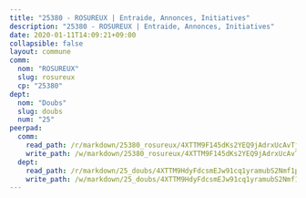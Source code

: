 ```yaml
---
title: "25380 - ROSUREUX | Entraide, Annonces, Initiatives"
description: "25380 - ROSUREUX | Entraide, Annonces, Initiatives"
date: 2020-01-11T14:09:21+09:00
collapsible: false
layout: commune
comm:
  nom: "ROSUREUX"
  slug: rosureux
  cp: "25380"
dept:
  nom: "Doubs"
  slug: doubs
  num: "25"
peerpad:
  comm:
    read_path: /r/markdown/25380_rosureux/4XTTM9F145dKs2YEQ9jAdrxUcAvTjjQrBrtg5ZGFv9mcNnJyf
    write_path: /w/markdown/25380_rosureux/4XTTM9F145dKs2YEQ9jAdrxUcAvTjjQrBrtg5ZGFv9mcNnJyf-K3TgTiXQUeWpjeFtgdmkf3czqkm88J9X41Mfeq3XoPp3aU1aC9ZWgJL5o2z49tjegeU5V2iNfuDTaGFkrYNKQ3yQiHQDfeeK8WyqSxCLjDUBxk1UQwLUdQ4V2epWVqTJ3D8ckUFs
  dept:
    read_path: /r/markdown/25_doubs/4XTTM9HdyFdcsmEJw91cq1yramubS2Nmf1ps2s84xcMxY74Zv
    write_path: /w/markdown/25_doubs/4XTTM9HdyFdcsmEJw91cq1yramubS2Nmf1ps2s84xcMxY74Zv-K3TgURza6A4QY75MscA2g52nUX9tjMQaHW9mgBSgyRKNNp3M6gkaXA9iDDtpbSx22mTSZbQLYS1izbwsznz8e9u5BERCmGKxZ379xV2nAaDe1bGyxrjytc7G1EcbGtknRFYQ1Lxp
---
```


